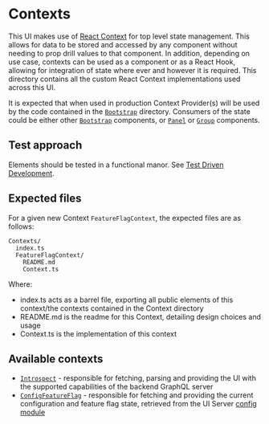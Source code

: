 # Contexts

This UI makes use of [React Context](https://reactjs.org/docs/context.html) for top level state management. This allows for data to be stored and accessed by any component without needing to prop drill values to that component. In addition, depending on use case, contexts can be used as a component or as a React Hook, allowing for integration of state where ever and however it is required. This directory contains all the custom React Context implementations used across this UI.

It is expected that when used in production Context Provider(s) will be used by the code contained in the [`Bootstrap`](../Bootstrap/README.md) directory. Consumers of the state could be either other [`Bootstrap`](../Bootstrap/README.md) components, or [`Panel`](../Panels/README.md) or [`Group`](../Groups/README.md) components.

## Test approach

Elements should be tested in a functional manor. See [Test Driven Development](../../docs/Test.md#style-of-test).

## Expected files

For a given new Context `FeatureFlagContext`, the expected files are as follows:

```
Contexts/
  index.ts
  FeatureFlagContext/
    README.md
    Context.ts
```

Where:

- index.ts acts as a barrel file, exporting all public elements of this context/the contexts contained in the Context directory
- README.md is the readme for this Context, detailing design choices and usage
- Context.ts is the implementation of this context

## Available contexts

- [`Introspect`](./Introspect/README.md) - responsible for fetching, parsing and providing the UI with the supported capabilities of the backend GraphQL server
- [`ConfigFeatureFlag`](./ConfigFeatureFlag/README.md) - responsible for fetching and providing the current configuration and feature flag state, retrieved from the UI Server [config module](../../server/config/README.md)
